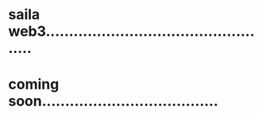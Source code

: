 # saila web3..................................................
# coming soon......................................
